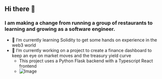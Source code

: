 ## Hi there 👋

### I am making a change from running a group of restaurants to learning and growing as a software engineer.

* 🌱 I’m currently learning Solidity to get some hands on experience in the web3 world
* 🔭 I’m currently working on a project to create a finance dashboard to keep an eye on market moves and the treasury yield curve
     * This project uses a Python Flask backend with a Typescript React frontend
     * ![Image](https://i.ibb.co/xmqv2dp/Screenshot-1.png)




<!--
**wrhenders/wrhenders** is a ✨ _special_ ✨ repository because its `README.md` (this file) appears on your GitHub profile.

Here are some ideas to get you started:

- 🔭 I’m currently working on ...
- 🌱 I’m currently learning ...
- 👯 I’m looking to collaborate on ...
- 🤔 I’m looking for help with ...
- 💬 Ask me about ...
- 📫 How to reach me: ...
- 😄 Pronouns: ...
- ⚡ Fun fact: ...
-->
